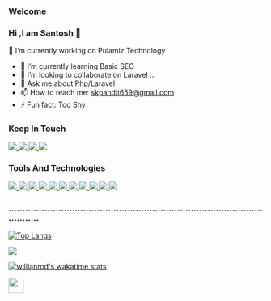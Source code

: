 ### Welcome
### Hi ,I am Santosh 👋




🔭 I’m currently working on Pulamiz Technology
- 🌱 I’m currently learning Basic SEO
- 👯 I’m looking to collaborate on Laravel ...
- 💬 Ask me about Php/Laravel
- 📫 How to reach me: skpandit659@gmail.com
- ⚡ Fun fact: Too Shy

### Keep In Touch
<a href="https://www.facebook.com/profile.php?id=100023969507395">
  <img src="https://img.icons8.com/color/48/000000/facebook.png"/>
</a>
<a href="https://github.com/SkPandit883">
  <img src="https://img.icons8.com/nolan/48/github.png"/>
</a>
<a href="https://www.linkedin.com/in/santosh-pandit-8a168519a/">
 <img src="https://img.icons8.com/fluent/48/000000/linkedin.png"/>
</a>
<a href="https://www.instagram.com/skpandit.111/">
 <img src="https://img.icons8.com/fluent/48/000000/instagram-new.png"/>
</a>

### Tools And Technologies
<a href="https://github.com/SkPandit883">
 <img src="https://img.icons8.com/offices/40/000000/php-logo.png"/>
</a>
<a href="https://github.com/SkPandit883">
  <img src="https://img.icons8.com/fluent/48/000000/laravel.png"/>
</a>
<a href="https://github.com/SkPandit883">
<img src="https://img.icons8.com/color/48/000000/javascript.png"/>
</a>
<a href="https://github.com/SkPandit883">
<img src="https://img.icons8.com/color/48/000000/python.png"/>
</a>
<a href="https://github.com/SkPandit883">
<img src="https://img.icons8.com/color/48/000000/react-native.png"/>
</a>
<a href="https://github.com/SkPandit883">
  <img src="https://img.icons8.com/color/48/000000/nodejs.png"/>
</a>
<a href="https://github.com/SkPandit883">
<img src="https://img.icons8.com/color/48/000000/html-5.png"/>
</a>
<a href="https://github.com/SkPandit883">
 <img src="https://img.icons8.com/color/48/000000/css3.png"/>
</a>
<a href="https://github.com/SkPandit883">
<img src="https://img.icons8.com/color/48/000000/mongodb.png"/>
</a>
<a href="https://github.com/SkPandit883">
<img src="https://img.icons8.com/fluent/48/000000/mysql-logo.png"/>
</a>
<a href="https://github.com/SkPandit883">
<img src="https://img.icons8.com/color/48/000000/bootstrap.png"/>
</a>

### .......................................................................................................

[![Top Langs](https://github-readme-stats.vercel.app/api/top-langs/?username=SkPandit883&langs_count=10&layout=compact&theme=radical&card_width=445)](https://github.com/anuraghazra/github-readme-stats)

[![](https://github-readme-stats.vercel.app/api?username=SkPandit883&count_private=true&show_icons=true&theme=radical&disable_animations=false)](https://github.com/anuraghazra/github-readme-stats)

[![willianrod's wakatime stats](https://github-readme-stats.vercel.app/api/wakatime?username=SkPandit883)](https://github.com/SkPandit883/github-readme-stats)

<a href="https://github.com/SkPandit883">
  <img height='30' src="https://github.githubassets.com/images/modules/logos_page/Octocat.png" />
</a>
<!--<a href="https://github.com/anuraghazra/convoychat">
  <img align="center" src="https://github-readme-stats.vercel.app/api/pin/?username=anuraghazra&repo=convoychat" />
</a>-->
